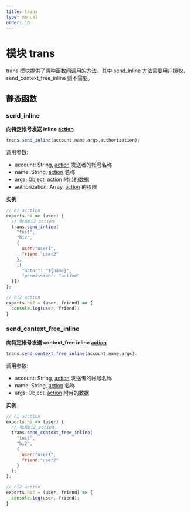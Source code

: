 ```yaml
---
title: trans
type: manual
order: 10
---
```

# 模块 trans
trans 模块提供了两种函数间调用的方法，其中 send_inline 方法需要用户授权，send_context_free_inline 则不需要。

## 静态函数

### send_inline
**向特定帐号发送 inline [action](index.html)**

```javascript
trans.send_inline(account,name,args,authorization);
```

调用参数:

- account: String, [action](index.html) 发送者的帐号名称
- name: String, [action](index.html) 名称
- args: Object, [action](index.html) 附带的数据
- authorization: Array, [action](index.html) 的权限

**实例**

```JavaScript
// hi acction
exports.hi => (user) {
  // 触发hi2 action
  trans.send_inline(
    "test", 
    "hi2", 
    {
      user:"user1", 
      friend:"user2"
    }, 
    [{
      "actor": "${name}", 
      "permission": "active"
  }])
};

// hi2 action
exports.hi2 = (user, friend) => {
  console.log(user, friend);
}
```




### send_context_free_inline
**向特定帐号发送 context_free inline [action](index.html)**

```javascript
trans.send_context_free_inline(account,name,args):
```

调用参数:

- account: String, [action](index.html) 发送者的帐号名称
- name: String, [action](index.html) 名称
- args: Object, [action](index.html) 附带的数据

**实例**

```JavaScript
// hi acction
exports.hi => (user) {
  // 触发hi2 action
  trans.send_context_free_inline(
    "test", 
    "hi2", 
    { 
      user:"user1", 
      friend:"user2" 
    }
  );
};

// hi2 action
exports.hi2 = (user, friend) => {
  console.log(user, friend);
}
```




